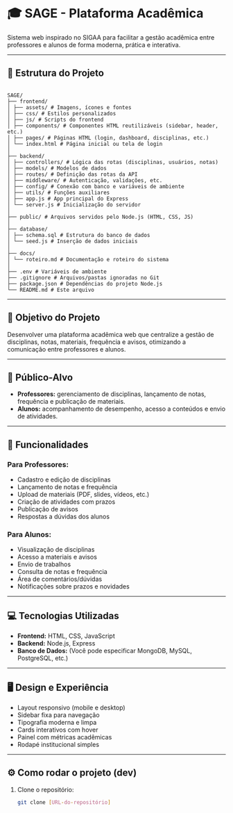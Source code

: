 # 🎓 SAGE - Plataforma Acadêmica

Sistema web inspirado no SIGAA para facilitar a gestão acadêmica entre professores e alunos de forma moderna, prática e interativa.

---

## 📂 Estrutura do Projeto

```

SAGE/
├── frontend/
│ ├── assets/ # Imagens, ícones e fontes
│ ├── css/ # Estilos personalizados
│ ├── js/ # Scripts do frontend
│ ├── components/ # Componentes HTML reutilizáveis (sidebar, header, etc.)
│ ├── pages/ # Páginas HTML (login, dashboard, disciplinas, etc.)
│ └── index.html # Página inicial ou tela de login
│
├── backend/
│ ├── controllers/ # Lógica das rotas (disciplinas, usuários, notas)
│ ├── models/ # Modelos de dados
│ ├── routes/ # Definição das rotas da API
│ ├── middleware/ # Autenticação, validações, etc.
│ ├── config/ # Conexão com banco e variáveis de ambiente
│ ├── utils/ # Funções auxiliares
│ ├── app.js # App principal do Express
│ └── server.js # Inicialização do servidor
│
├── public/ # Arquivos servidos pelo Node.js (HTML, CSS, JS)
│
├── database/
│ ├── schema.sql # Estrutura do banco de dados
│ └── seed.js # Inserção de dados iniciais
│
├── docs/
│ └── roteiro.md # Documentação e roteiro do sistema
│
├── .env # Variáveis de ambiente
├── .gitignore # Arquivos/pastas ignoradas no Git
├── package.json # Dependências do projeto Node.js
└── README.md # Este arquivo
````


---

## 🎯 Objetivo do Projeto

Desenvolver uma plataforma acadêmica web que centralize a gestão de disciplinas, notas, materiais, frequência e avisos, otimizando a comunicação entre professores e alunos.

---

## 👤 Público-Alvo

- **Professores:** gerenciamento de disciplinas, lançamento de notas, frequência e publicação de materiais.
- **Alunos:** acompanhamento de desempenho, acesso a conteúdos e envio de atividades.

---

## 📌 Funcionalidades

### Para Professores:
- Cadastro e edição de disciplinas
- Lançamento de notas e frequência
- Upload de materiais (PDF, slides, vídeos, etc.)
- Criação de atividades com prazos
- Publicação de avisos
- Respostas a dúvidas dos alunos

### Para Alunos:
- Visualização de disciplinas
- Acesso a materiais e avisos
- Envio de trabalhos
- Consulta de notas e frequência
- Área de comentários/dúvidas
- Notificações sobre prazos e novidades

---

## 💻 Tecnologias Utilizadas

- **Frontend:** HTML, CSS, JavaScript
- **Backend:** Node.js, Express
- **Banco de Dados:** (Você pode especificar MongoDB, MySQL, PostgreSQL, etc.)

---

## 🖥️ Design e Experiência

- Layout responsivo (mobile e desktop)
- Sidebar fixa para navegação
- Tipografia moderna e limpa
- Cards interativos com hover
- Painel com métricas acadêmicas
- Rodapé institucional simples

---

## ⚙️ Como rodar o projeto (dev)

1. Clone o repositório:
   ```bash
   git clone [URL-do-repositório]
